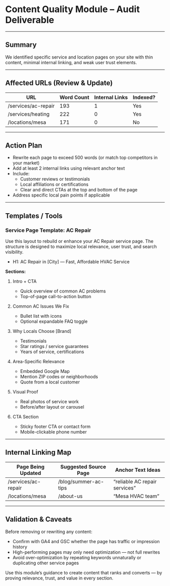 
# Content Quality Module – Audit Deliverable

---

## Summary

We identified specific service and location pages on your site with thin content, minimal internal linking, and weak user trust elements.

---

## Affected URLs (Review & Update)

| URL | Word Count | Internal Links | Indexed? |
| --- | --- | --- | --- |
| /services/ac-repair | 193 | 1 | Yes |
| /services/heating | 222 | 0 | Yes |
| /locations/mesa | 171 | 0 | No |

---

## Action Plan

- Rewrite each page to exceed 500 words (or match top competitors in your market)
- Add at least 2 internal links using relevant anchor text
- Include:
  - Customer reviews or testimonials
  - Local affiliations or certifications
  - Clear and direct CTAs at the top and bottom of the page
- Address specific local pain points if applicable

---

## Templates / Tools

### Service Page Template: AC Repair

Use this layout to rebuild or enhance your AC Repair service page. The structure is designed to maximize local relevance, user trust, and search visibility.

- H1: AC Repair in [City] — Fast, Affordable HVAC Service

**Sections:**

1. Intro + CTA
   - Quick overview of common AC problems
   - Top-of-page call-to-action button

2. Common AC Issues We Fix
   - Bullet list with icons
   - Optional expandable FAQ toggle

3. Why Locals Choose [Brand]
   - Testimonials
   - Star ratings / service guarantees
   - Years of service, certifications

4. Area-Specific Relevance
   - Embedded Google Map
   - Mention ZIP codes or neighborhoods
   - Quote from a local customer

5. Visual Proof
   - Real photos of service work
   - Before/after layout or carousel

6. CTA Section
   - Sticky footer CTA or contact form
   - Mobile-clickable phone number

---

## Internal Linking Map

| Page Being Updated | Suggested Source Page | Anchor Text Ideas |
| --- | --- | --- |
| /services/ac-repair | /blog/summer-ac-tips | “reliable AC repair services” |
| /locations/mesa | /about-us | “Mesa HVAC team” |

---

## Validation & Caveats

Before removing or rewriting any content:

- Confirm with GA4 and GSC whether the page has traffic or impression history
- High-performing pages may only need optimization — not full rewrites
- Avoid over-optimization by repeating keywords unnaturally or duplicating other service pages

Use this module’s guidance to create content that ranks and converts — by proving relevance, trust, and value in every section.
